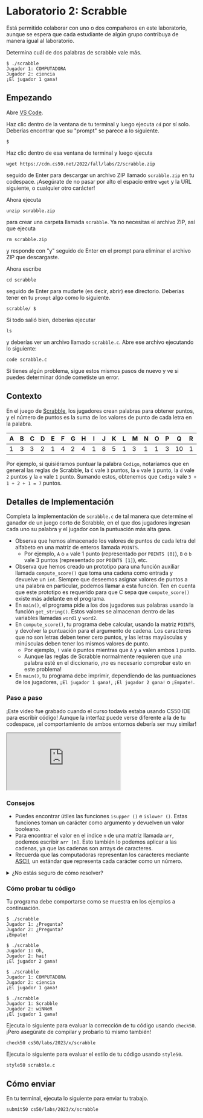 # Laboratorio 2: Scrabble

<div class="alert" data-alert="warning" role="alert">
  <p>Está permitido colaborar con uno o dos compañeros en este laboratorio, aunque se espera que cada estudiante de algún grupo contribuya de manera igual al laboratorio.</p>
</div>

Determina cuál de dos palabras de scrabble vale más.

    $ ./scrabble
    Jugador 1: COMPUTADORA
    Jugador 2: ciencia
    ¡El jugador 1 gana!

## Empezando

Abre [VS Code](https://code.cs50.io/).

Haz clic dentro de la ventana de tu terminal y luego ejecuta `cd` por sí solo. Deberías encontrar que su "prompt" se parece a lo siguiente.

    $

Haz clic dentro de esa ventana de terminal y luego ejecuta

    wget https://cdn.cs50.net/2022/fall/labs/2/scrabble.zip

seguido de Enter para descargar un archivo ZIP llamado `scrabble.zip` en tu codespace. ¡Asegúrate de no pasar por alto el espacio entre `wget` y la URL siguiente, o cualquier otro carácter!

Ahora ejecuta

    unzip scrabble.zip

para crear una carpeta llamada `scrabble`. Ya no necesitas el archivo ZIP, así que ejecuta

    rm scrabble.zip

y responde con "y" seguido de Enter en el prompt para eliminar el archivo ZIP que descargaste.

Ahora escribe

    cd scrabble

seguido de Enter para mudarte (es decir, abrir) ese directorio. Deberías tener en tu `prompt` algo como lo siguiente.

    scrabble/ $

Si todo salió bien, deberías ejecutar

    ls

y deberías ver un archivo llamado `scrabble.c`. Abre ese archivo ejecutando lo siguiente:

    code scrabble.c

Si tienes algún problema, sigue estos mismos pasos de nuevo y ve si puedes determinar dónde cometiste un error.

## Contexto

En el juego de [Scrabble](https://scrabble.hasbro.com/en-us/rules), los jugadores crean palabras para obtener puntos, y el número de puntos es la suma de los valores de punto de cada letra en la palabra.

<table>
  <thead>
    <tr>
      <th>A</th>
      <th>B</th>
      <th>C</th>
      <th>D</th>
      <th>E</th>
      <th>F</th>
      <th>G</th>
      <th>H</th>
      <th>I</th>
      <th>J</th>
      <th>K</th>
      <th>L</th>
      <th>M</th>
      <th>N</th>
      <th>O</th>
      <th>P</th>
      <th>Q</th>
      <th>R</th>
      <th>S</th>
      <th>T</th>
      <th>U</th>
      <th>V</th>
      <th>W</th>
      <th>X</th>
      <th>Y</th>
      <th>Z</th>
    </tr>
  </thead>
  <tbody>
    <tr>
      <td>1</td>
      <td>3</td>
      <td>3</td>
      <td>2</td>
      <td>1</td>
      <td>4</td>
      <td>2</td>
      <td>4</td>
      <td>1</td>
      <td>8</td>
      <td>5</td>
      <td>1</td>
      <td>3</td>
      <td>1</td>
      <td>1</td>
      <td>3</td>
      <td>10</td>
      <td>1</td>
      <td>1</td>
      <td>1</td>
      <td>1</td>
      <td>4</td>
      <td>4</td>
      <td>8</td>
      <td>4</td>
      <td>10</td>
    </tr>
  </tbody>
</table>

Por ejemplo, si quisiéramos puntuar la palabra `Codigo`, notaríamos que en general las reglas de Scrabble, la `C` vale `3` puntos, la `o` vale `1` punto, la `d` vale `2` puntos y la `e` vale `1` punto. Sumando estos, obtenemos que `Codigo` vale `3 + 1 + 2 + 1 = 7` puntos.

## Detalles de Implementación

Completa la implementación de `scrabble.c` de tal manera que determine el ganador de un juego corto de Scrabble, en el que dos jugadores ingresan cada uno su palabra y el jugador con la puntuación más alta gana.

- Observa que hemos almacenado los valores de puntos de cada letra del alfabeto en una matriz de enteros llamada `POINTS`.
  - Por ejemplo, `A` o `a` vale 1 punto (representado por `POINTS [0]`), `B` o `b` vale 3 puntos (representado por `POINTS [1]`), etc.
- Observa que hemos creado un prototipo para una función auxiliar llamada `compute_score()` que toma una cadena como entrada y devuelve un `int`. Siempre que deseemos asignar valores de puntos a una palabra en particular, podemos llamar a esta función. Ten en cuenta que este prototipo es requerido para que C sepa que `compute_score()` existe más adelante en el programa.
- En `main()`, el programa pide a los dos jugadores sus palabras usando la función `get_string()`. Estos valores se almacenan dentro de las variables llamadas `word1` y `word2`.
- En `compute_score()`, tu programa debe calcular, usando la matriz `POINTS`, y devolver la puntuación para el argumento de cadena. Los caracteres que no son letras deben tener cero puntos, y las letras mayúsculas y minúsculas deben tener los mismos valores de punto.
  - Por ejemplo, `!` vale `0` puntos mientras que `A` y `a` valen ambos `1` punto.
  - Aunque las reglas de Scrabble normalmente requieren que una palabra esté en el diccionario, ¡no es necesario comprobar esto en este problema!
- En `main()`, tu programa debe imprimir, dependiendo de las puntuaciones de los jugadores, `¡El jugador 1 gana!`, `¡El jugador 2 gana!` o `¡Empate!`.

### Paso a paso

<div class="alert" data-alert="primary" role="alert"><p>¡Este video fue grabado cuando el curso todavía estaba usando CS50 IDE para escribir código! Aunque la interfaz puede verse diferente a la de tu codespace, ¡el comportamiento de ambos entornos debería ser muy similar!</p></div>

<iframe allow="accelerometer; autoplay; encrypted-media; gyroscope; picture-in-picture" allowfullscreen="" class="border" data-video="" src="https://video.cs50.io/RtjxxxlN1gc"></iframe>

### Consejos

- Puedes encontrar útiles las funciones `isupper ()` e `islower ()`. Estas funciones toman un carácter como argumento y devuelven un valor booleano.
- Para encontrar el valor en el índice `n` de una matriz llamada `arr`, podemos escribir `arr [n]`. Esto también lo podemos aplicar a las cadenas, ya que las cadenas son arrays de caracteres.
- Recuerda que las computadoras representan los caracteres mediante [ASCII](https://asciitable.com/), un estándar que representa cada carácter como un número.

<details><summary>¿No estás seguro de cómo resolver?</summary><iframe allow="accelerometer; autoplay; encrypted-media; gyroscope; picture-in-picture" allowfullscreen="" class="border" data-video="" src="https://video.cs50.io/USiLkXuXJEg"></iframe></details>

### Cómo probar tu código

Tu programa debe comportarse como se muestra en los ejemplos a continuación.

```
$ ./scrabble
Jugador 1: ¿Pregunta?
Jugador 2: ¿Pregunta?
¡Empate!
```

```
$ ./scrabble
Jugador 1: Oh,
Jugador 2: hai!
¡El jugador 2 gana!
```

```
$ ./scrabble
Jugador 1: COMPUTADORA
Jugador 2: ciencia
¡El jugador 1 gana!
```

```
$ ./scrabble
Jugador 1: Scrabble
Jugador 2: wiNNeR
¡El jugador 1 gana!
```

Ejecuta lo siguiente para evaluar la corrección de tu código usando `check50`. ¡Pero asegúrate de compilar y probarlo tú mismo también!

    check50 cs50/labs/2023/x/scrabble

Ejecuta lo siguiente para evaluar el estilo de tu código usando `style50`.

    style50 scrabble.c

## Cómo enviar

En tu terminal, ejecuta lo siguiente para enviar tu trabajo.

    submit50 cs50/labs/2023/x/scrabble